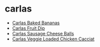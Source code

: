 # carlas

 * [Carlas Baked Bananas](../index/c/carlas-baked-bananas.json)
 * [Carlas Fruit Dip](../index/c/carlas-fruit-dip.json)
 * [Carlas Sausage Cheese Balls](../index/c/carlas-sausage-cheese-balls.json)
 * [Carlas Veggie Loaded Chicken Cacciat](../index/c/carlas-veggie-loaded-chicken-cacciat.json)
